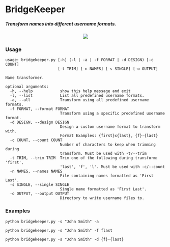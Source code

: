 # BridgeKeeper

##### Transform names into different username formats.

<p align="center"><img src="https://media.giphy.com/media/e9aSISpSTtU4w/giphy.gif"></p>


### Usage

```
usage: bridgekeeper.py [-h] (-l | -a | -f FORMAT | -d DESIGN) [-c COUNT]
                       [-t TRIM] [-n NAMES] [-s SINGLE] [-o OUTPUT]

Name transformer.

optional arguments:
  -h, --help            show this help message and exit
  -l, --list            List all predefined username formats.
  -a, --all             Transform using all predefined username formats.
  -f FORMAT, --format FORMAT
                        Transform using a specific predefined username format.
  -d DESIGN, --design DESIGN
                        Design a custom username format to transform with.
                        Format Examples: {first}x{last}, {f}-{last}
  -c COUNT, --count COUNT
                        Number of characters to keep when trimming during
                        transform. Must be used with -t/--trim
  -t TRIM, --trim TRIM  Trim one of the following during transform: 'first',
                        'last', 'f', 'l'. Must be used with -c/--count
  -n NAMES, --names NAMES
                        File containing names formatted as 'First Last'.
  -s SINGLE, --single SINGLE
                        Single name formatted as 'First Last'.
  -o OUTPUT, --output OUTPUT
                        Directory to write username files to.
```

### Examples

`python bridgekeeper.py -s "John Smith" -a`

`python bridgekeeper.py -s "John Smith" -f flast`

`python bridgekeeper.py -s "John Smith" -d {f}-{last}`